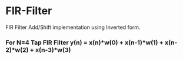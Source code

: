 # FIR-Filter
FIR Filter Add/Shift implementation using Inverted form.
### For N=4 Tap FIR Filter y(n) = x(n)*w(0) + x(n-1)*w(1) + x(n-2)*w(2) + x(n-3)*w(3)
